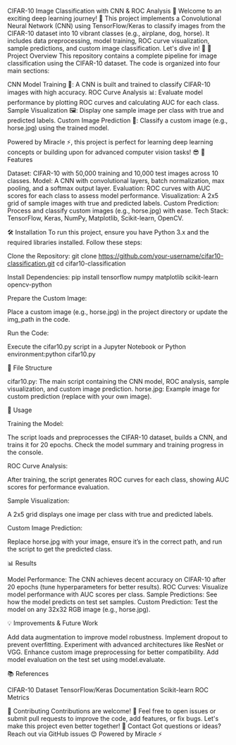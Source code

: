 CIFAR-10 Image Classification with CNN & ROC Analysis 🌟
Welcome to an exciting deep learning journey! 🚀 This project implements a Convolutional Neural Network (CNN) using TensorFlow/Keras to classify images from the CIFAR-10 dataset into 10 vibrant classes (e.g., airplane, dog, horse). It includes data preprocessing, model training, ROC curve visualization, sample predictions, and custom image classification. Let's dive in! 📸
📖 Project Overview
This repository contains a complete pipeline for image classification using the CIFAR-10 dataset. The code is organized into four main sections:

CNN Model Training 🧠: A CNN is built and trained to classify CIFAR-10 images with high accuracy.
ROC Curve Analysis 📊: Evaluate model performance by plotting ROC curves and calculating AUC for each class.
Sample Visualization 🖼️: Display one sample image per class with true and predicted labels.
Custom Image Prediction 🐎: Classify a custom image (e.g., horse.jpg) using the trained model.

Powered by Miracle ⚡, this project is perfect for learning deep learning concepts or building upon for advanced computer vision tasks! 😎
🎯 Features

Dataset: CIFAR-10 with 50,000 training and 10,000 test images across 10 classes.
Model: A CNN with convolutional layers, batch normalization, max pooling, and a softmax output layer.
Evaluation: ROC curves with AUC scores for each class to assess model performance.
Visualization: A 2x5 grid of sample images with true and predicted labels.
Custom Prediction: Process and classify custom images (e.g., horse.jpg) with ease.
Tech Stack: TensorFlow, Keras, NumPy, Matplotlib, Scikit-learn, OpenCV.

🛠️ Installation
To run this project, ensure you have Python 3.x and the required libraries installed. Follow these steps:

Clone the Repository:
git clone https://github.com/your-username/cifar10-classification.git
cd cifar10-classification


Install Dependencies:
pip install tensorflow numpy matplotlib scikit-learn opencv-python


Prepare the Custom Image:

Place a custom image (e.g., horse.jpg) in the project directory or update the img_path in the code.


Run the Code:

Execute the cifar10.py script in a Jupyter Notebook or Python environment:python cifar10.py





📂 File Structure

cifar10.py: The main script containing the CNN model, ROC analysis, sample visualization, and custom image prediction.
horse.jpg: Example image for custom prediction (replace with your own image).

🚀 Usage

Training the Model:

The script loads and preprocesses the CIFAR-10 dataset, builds a CNN, and trains it for 20 epochs.
Check the model summary and training progress in the console.


ROC Curve Analysis:

After training, the script generates ROC curves for each class, showing AUC scores for performance evaluation.


Sample Visualization:

A 2x5 grid displays one image per class with true and predicted labels.


Custom Image Prediction:

Replace horse.jpg with your image, ensure it’s in the correct path, and run the script to get the predicted class.



📊 Results

Model Performance: The CNN achieves decent accuracy on CIFAR-10 after 20 epochs (tune hyperparameters for better results).
ROC Curves: Visualize model performance with AUC scores per class.
Sample Predictions: See how the model predicts on test set samples.
Custom Prediction: Test the model on any 32x32 RGB image (e.g., horse.jpg).

💡 Improvements & Future Work

Add data augmentation to improve model robustness.
Implement dropout to prevent overfitting.
Experiment with advanced architectures like ResNet or VGG.
Enhance custom image preprocessing for better compatibility.
Add model evaluation on the test set using model.evaluate.

📚 References

CIFAR-10 Dataset
TensorFlow/Keras Documentation
Scikit-learn ROC Metrics

🙌 Contributing
Contributions are welcome! 🎉 Feel free to open issues or submit pull requests to improve the code, add features, or fix bugs. Let's make this project even better together!
📧 Contact
Got questions or ideas? Reach out via GitHub issues 😊
Powered by Miracle ⚡
